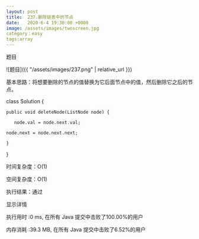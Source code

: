 ```yaml
---
layout: post
title:  237.删除链表中的节点
date:   2020-6-4 19:30:00 +0000
image: /assets/images/twoscreen.jpg
category：easy
tags:array
---
```

题目

![题目]({{ "/assets/images/237.png" | relative_url }})


基本思路：将想要删除的节点的值替换为它后面节点中的值，然后删除它之后的节点。

class Solution {

    public void deleteNode(ListNode node) {
	
       node.val = node.next.val;
	   
    node.next = node.next.next;
	
    }
	
}


时间复杂度：O(1)

空间复杂度：O(1)

执行结果：通过

显示详情

执行用时 :0 ms, 在所有 Java 提交中击败了100.00%的用户

内存消耗 :39.3 MB, 在所有 Java 提交中击败了6.52%的用户
